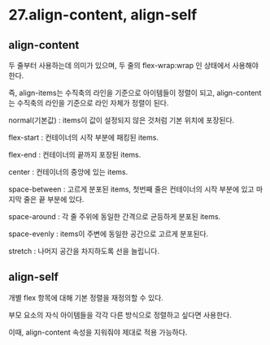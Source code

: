 # 27.align-content, align-self

## align-content

두 줄부터 사용하는데 의미가 있으며, 두 줄의 flex-wrap:wrap 인 상태에서 사용해야 한다.

즉, align-items는 수직축의 라인을 기준으로 아이템들이 정렬이 되고, align-content는 수직축의 라인을 기준으로 라인 자체가 정렬이 된다.

normal(기본값) : items이 값이 설정되지 않은 것처럼 기본 위치에 포장된다.

flex-start : 컨테이너의 시작 부분에 패킹된 items.

flex-end : 컨테이너의 끝까지 포장된 items.

center : 컨테이너의 중앙에 있는 items.

space-between : 고르게 분포된 items, 첫번째 줄은 컨테이너의 시작 부분에 있고 마지막 줄은 끝 부분에 있다.

space-around : 각 줄 주위에 동일한 간격으로 균등하게 분포된 items.

space-evenly : items이 주변에 동일한 공간으로 고르게 분포된다.

stretch : 나머지 공간을 차지하도록 선을 늘립니다.

## align-self

개별 flex 항목에 대해 기본 정렬을 재정의할 수 있다.

부모 요소의 자식 아이템들을 각각 다른 방식으로 정렬하고 싶다면 사용한다.

이때, align-content 속성을 지워줘야 제대로 적용 가능하다.